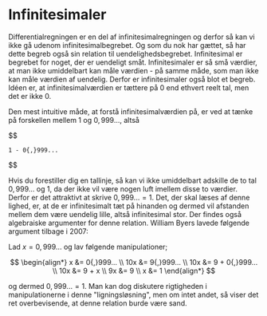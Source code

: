 # Infinitesimaler

Differentialregningen er en del af infinitesimalregningen og derfor så kan vi ikke gå udenom infinitesimalbegrebet. Og som du nok har gættet, så har dette begreb også sin relation til uendelighedsbegrebet. Infinitesimal er begrebet for noget, der er uendeligt småt. Infinitesimaler er så små værdier, at man ikke umiddelbart kan måle værdien - på samme måde, som man ikke kan måle værdien af uendelig. Derfor er infinitesimaler også blot et begreb. Idéen er, at infinitesimalværdien er tættere på 0 end ethvert reelt tal, men det er ikke 0. 

Den mest intuitive måde, at forstå infinitesimalværdien på, er ved at tænke på forskellen mellem $1$ og
$0{,}999...$, altså

$$

    1 - 0{,}999...

$$

Hvis du forestiller dig en tallinje, så kan vi ikke umiddelbart adskille de to tal $0{,}999...$ og $1$, da der ikke vil være nogen luft imellem disse to værdier. Derfor er det attraktivt at skrive $0{,}999... = 1$. Det, der skal læses af denne lighed, er, at de er infinitesimalt tæt på hinanden og dermed vil afstanden mellem dem være uendelig lille, altså infinitesimal stor. Der findes også algebraiske argumenter for denne relation. William Byers lavede følgende argument tilbage i 2007:

Lad $x = 0{,}999...$ og lav følgende manipulationer;

$$
\begin{align*}
    x &= 0{,}999... \\
    10x &= 9{,}999... \\
    10x &= 9 + 0{,}999... \\
    10x &= 9 + x \\
    9x &= 9 \\
    x &= 1
\end{align*}
$$

og dermed $0{,}999... = 1$. Man kan dog diskutere rigtigheden i manipulationerne i denne "ligningsløsning", men om intet andet, så viser det ret overbevisende, at denne relation burde være  sand.
